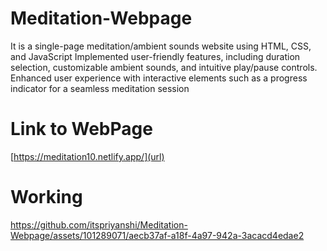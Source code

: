 # Meditation-Webpage
It is a single-page meditation/ambient sounds website using HTML, CSS, and JavaScript
Implemented user-friendly features, including duration selection, customizable ambient sounds, and 
intuitive play/pause controls.
Enhanced user experience with interactive elements such as a progress indicator for a seamless meditation session

# Link to WebPage
[https://meditation10.netlify.app/](url)

# Working
https://github.com/itspriyanshi/Meditation-Webpage/assets/101289071/aecb37af-a18f-4a97-942a-3acacd4edae2

